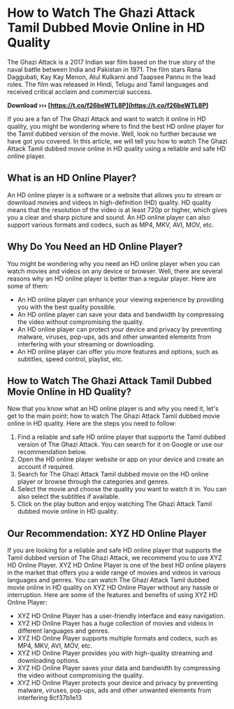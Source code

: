 
 
# How to Watch The Ghazi Attack Tamil Dubbed Movie Online in HD Quality
 
The Ghazi Attack is a 2017 Indian war film based on the true story of the naval battle between India and Pakistan in 1971. The film stars Rana Daggubati, Kay Kay Menon, Atul Kulkarni and Taapsee Pannu in the lead roles. The film was released in Hindi, Telugu and Tamil languages and received critical acclaim and commercial success.
 
**Download ››› [https://t.co/f26beWTL8P](https://t.co/f26beWTL8P)**


 
If you are a fan of The Ghazi Attack and want to watch it online in HD quality, you might be wondering where to find the best HD online player for the Tamil dubbed version of the movie. Well, look no further because we have got you covered. In this article, we will tell you how to watch The Ghazi Attack Tamil dubbed movie online in HD quality using a reliable and safe HD online player.
 
## What is an HD Online Player?
 
An HD online player is a software or a website that allows you to stream or download movies and videos in high-definition (HD) quality. HD quality means that the resolution of the video is at least 720p or higher, which gives you a clear and sharp picture and sound. An HD online player can also support various formats and codecs, such as MP4, MKV, AVI, MOV, etc.
 
## Why Do You Need an HD Online Player?
 
You might be wondering why you need an HD online player when you can watch movies and videos on any device or browser. Well, there are several reasons why an HD online player is better than a regular player. Here are some of them:
 
- An HD online player can enhance your viewing experience by providing you with the best quality possible.
- An HD online player can save your data and bandwidth by compressing the video without compromising the quality.
- An HD online player can protect your device and privacy by preventing malware, viruses, pop-ups, ads and other unwanted elements from interfering with your streaming or downloading.
- An HD online player can offer you more features and options, such as subtitles, speed control, playlist, etc.

## How to Watch The Ghazi Attack Tamil Dubbed Movie Online in HD Quality?
 
Now that you know what an HD online player is and why you need it, let's get to the main point: how to watch The Ghazi Attack Tamil dubbed movie online in HD quality. Here are the steps you need to follow:

1. Find a reliable and safe HD online player that supports the Tamil dubbed version of The Ghazi Attack. You can search for it on Google or use our recommendation below.
2. Open the HD online player website or app on your device and create an account if required.
3. Search for The Ghazi Attack Tamil dubbed movie on the HD online player or browse through the categories and genres.
4. Select the movie and choose the quality you want to watch it in. You can also select the subtitles if available.
5. Click on the play button and enjoy watching The Ghazi Attack Tamil dubbed movie online in HD quality.

## Our Recommendation: XYZ HD Online Player
 
If you are looking for a reliable and safe HD online player that supports the Tamil dubbed version of The Ghazi Attack, we recommend you to use XYZ HD Online Player. XYZ HD Online Player is one of the best HD online players in the market that offers you a wide range of movies and videos in various languages and genres. You can watch The Ghazi Attack Tamil dubbed movie online in HD quality on XYZ HD Online Player without any hassle or interruption. Here are some of the features and benefits of using XYZ HD Online Player:

- XYZ HD Online Player has a user-friendly interface and easy navigation.
- XYZ HD Online Player has a huge collection of movies and videos in different languages and genres.
- XYZ HD Online Player supports multiple formats and codecs, such as MP4, MKV, AVI, MOV, etc.
- XYZ HD Online Player provides you with high-quality streaming and downloading options.
- XYZ HD Online Player saves your data and bandwidth by compressing the video without compromising the quality.
- XYZ HD Online Player protects your device and privacy by preventing malware, viruses, pop-ups, ads and other unwanted elements from interfering 8cf37b1e13


